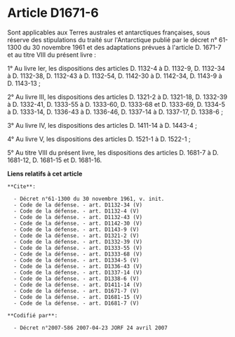 # Article D1671-6

Sont applicables aux Terres australes et antarctiques françaises, sous réserve des stipulations du traité sur l'Antarctique
publié par le décret n° 61-1300 du 30 novembre 1961 et des adaptations prévues à l'article D. 1671-7 et au titre VIII du
présent livre : 

1° Au livre Ier, les dispositions des articles D. 1132-4 à D. 1132-9, D. 1132-34 à D. 1132-38, D. 1132-43 à D. 1132-54, D.
1142-30 à D. 1142-34, D. 1143-9 à D. 1143-13 ; 

2° Au livre III, les dispositions des articles D. 1321-2 à D. 1321-18, D. 1332-39 à D. 1332-41, D. 1333-55 à D. 1333-60, D.
1333-68 et D. 1333-69, D. 1334-5 à D. 1333-14, D. 1336-43 à D. 1336-46, D. 1337-14 à D. 1337-17, D. 1338-6 ; 

3° Au livre IV, les dispositions des articles D. 1411-14 à D. 1443-4 ; 

4° Au livre V, les dispositions des articles D. 1521-1 à D. 1522-1 ; 

5° Au titre VIII du présent livre, les dispositions des articles D. 1681-7 à D. 1681-12, 
D. 1681-15 et D. 1681-16.

**Liens relatifs à cet article**

	**Cite**:

	  - Décret n°61-1300 du 30 novembre 1961, v. init.
	  - Code de la défense. - art. D1132-34 (V)
	  - Code de la défense. - art. D1132-4 (V)
	  - Code de la défense. - art. D1132-43 (V)
	  - Code de la défense. - art. D1142-30 (V)
	  - Code de la défense. - art. D1143-9 (V)
	  - Code de la défense. - art. D1321-2 (V)
	  - Code de la défense. - art. D1332-39 (V)
	  - Code de la défense. - art. D1333-55 (V)
	  - Code de la défense. - art. D1333-68 (V)
	  - Code de la défense. - art. D1334-5 (V)
	  - Code de la défense. - art. D1336-43 (V)
	  - Code de la défense. - art. D1337-14 (V)
	  - Code de la défense. - art. D1338-6 (V)
	  - Code de la défense. - art. D1411-14 (V)
	  - Code de la défense. - art. D1671-7 (V)
	  - Code de la défense. - art. D1681-15 (V)
	  - Code de la défense. - art. D1681-7 (V)

	**Codifié par**:

	  - Décret n°2007-586 2007-04-23 JORF 24 avril 2007
